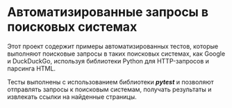 # Автоматизированные запросы в поисковых системах

Этот проект содержит примеры автоматизированных тестов, которые выполняют поисковые запросы в таких поисковых системах, как Google и DuckDuckGo, используя библиотеки Python для HTTP-запросов и парсинга HTML.

Тесты выполнены с использованием библиотеки **_pytest_** и позволяют отправлять запросы к поисковым системам, получать результаты и извлекать ссылки на найденные страницы.
